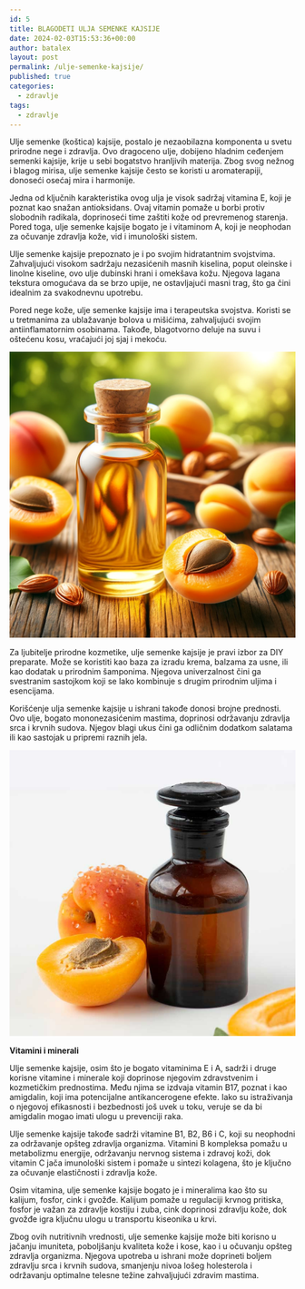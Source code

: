```yaml
---
id: 5
title: BLAGODETI ULJA SEMENKE KAJSIJE
date: 2024-02-03T15:53:36+00:00
author: batalex
layout: post
permalink: /ulje-semenke-kajsije/
published: true
categories:
  - zdravlje
tags:
  - zdravlje
---
```

Ulje semenke (koštica) kajsije, postalo je nezaobilazna komponenta u svetu prirodne nege i zdravlja. Ovo dragoceno ulje, dobijeno hladnim ceđenjem semenki kajsije, krije u sebi bogatstvo hranljivih materija. Zbog svog nežnog i blagog mirisa, ulje semenke kajsije često se koristi u aromaterapiji, donoseći osećaj mira i harmonije.

Jedna od ključnih karakteristika ovog ulja je visok sadržaj vitamina E, koji je poznat kao snažan antioksidans. Ovaj vitamin pomaže u borbi protiv slobodnih radikala, doprinoseći time zaštiti kože od prevremenog starenja. Pored toga, ulje semenke kajsije bogato je i vitaminom A, koji je neophodan za očuvanje zdravlja kože, vid i imunološki sistem.

Ulje semenke kajsije prepoznato je i po svojim hidratantnim svojstvima. Zahvaljujući visokom sadržaju nezasićenih masnih kiselina, poput oleinske i linolne kiseline, ovo ulje dubinski hrani i omekšava kožu. Njegova lagana tekstura omogućava da se brzo upije, ne ostavljajući masni trag, što ga čini idealnim za svakodnevnu upotrebu.

Pored nege kože, ulje semenke kajsije ima i terapeutska svojstva. Koristi se u tretmanima za ublažavanje bolova u mišićima, zahvaljujući svojim antiinflamatornim osobinama. Takođe, blagotvorno deluje na suvu i oštećenu kosu, vraćajući joj sjaj i mekoću.

![ulje1](/wp-content/uploads/2024/02/apricot-kernels.webp)


Za ljubitelje prirodne kozmetike, ulje semenke kajsije je pravi izbor za DIY preparate. Može se koristiti kao baza za izradu krema, balzama za usne, ili kao dodatak u prirodnim šamponima. Njegova univerzalnost čini ga svestranim sastojkom koji se lako kombinuje s drugim prirodnim uljima i esencijama.

Korišćenje ulja semenke kajsije u ishrani takođe donosi brojne prednosti. Ovo ulje, bogato mononezasićenim mastima, doprinosi održavanju zdravlja srca i krvnih sudova. Njegov blagi ukus čini ga odličnim dodatkom salatama ili kao sastojak u pripremi raznih jela.

![ulje2](/wp-content/uploads/2024/02/ulje-kostice-kajsije3.jpg)

**Vitamini i minerali**

Ulje semenke kajsije, osim što je bogato vitaminima E i A, sadrži i druge korisne vitamine i minerale koji doprinose njegovim zdravstvenim i kozmetičkim prednostima. Među njima se izdvaja vitamin B17, poznat i kao amigdalin, koji ima potencijalne antikancerogene efekte. Iako su istraživanja o njegovoj efikasnosti i bezbednosti još uvek u toku, veruje se da bi amigdalin mogao imati ulogu u prevenciji raka.

Ulje semenke kajsije takođe sadrži vitamine B1, B2, B6 i C, koji su neophodni za održavanje opšteg zdravlja organizma. Vitamini B kompleksa pomažu u metabolizmu energije, održavanju nervnog sistema i zdravoj koži, dok vitamin C jača imunološki sistem i pomaže u sintezi kolagena, što je ključno za očuvanje elastičnosti i zdravlja kože.

Osim vitamina, ulje semenke kajsije bogato je i mineralima kao što su kalijum, fosfor, cink i gvožđe. Kalijum pomaže u regulaciji krvnog pritiska, fosfor je važan za zdravlje kostiju i zuba, cink doprinosi zdravlju kože, dok gvožđe igra ključnu ulogu u transportu kiseonika u krvi.


Zbog ovih nutritivnih vrednosti, ulje semenke kajsije može biti korisno u jačanju imuniteta, poboljšanju kvaliteta kože i kose, kao i u očuvanju opšteg zdravlja organizma. Njegova upotreba u ishrani može doprineti boljem zdravlju srca i krvnih sudova, smanjenju nivoa lošeg holesterola i održavanju optimalne telesne težine zahvaljujući zdravim mastima.

